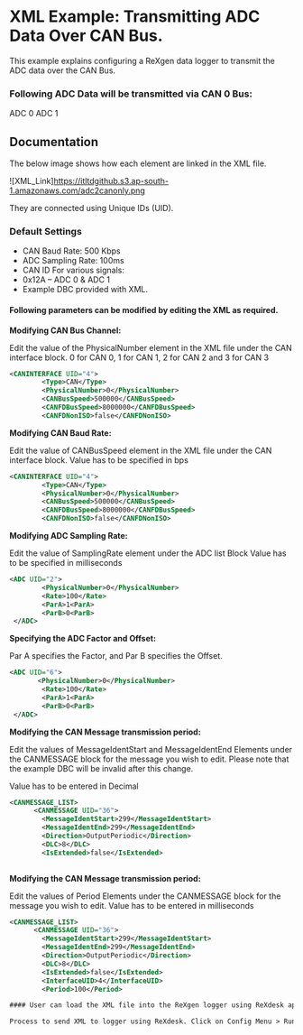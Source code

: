 # XML Example: Transmitting ADC Data Over CAN Bus.

This example explains configuring a ReXgen data logger to transmit the ADC data over the CAN Bus.

### Following ADC Data will be transmitted via CAN 0 Bus:

ADC 0 ADC 1

## Documentation

The below image shows how each element are linked in the XML file.

!\[XML\_Link]https://itltdgithub.s3.ap-south-1.amazonaws.com/adc2canonly.png

They are connected using Unique IDs (UID).

### Default Settings

* CAN Baud Rate: 500 Kbps
* ADC Sampling Rate: 100ms
* CAN ID For various signals:
* 0x12A – ADC 0 & ADC 1
* Example DBC provided with XML.

#### Following parameters can be modified by editing the XML as required.

**Modifying CAN Bus Channel:**

Edit the value of the PhysicalNumber element in the XML file under the CAN interface block. 0 for CAN 0, 1 for CAN 1, 2 for CAN 2 and 3 for CAN 3

```xml
<CANINTERFACE UID="4">
        <Type>CAN</Type>
        <PhysicalNumber>0</PhysicalNumber>
        <CANBusSpeed>500000</CANBusSpeed>
        <CANFDBusSpeed>8000000</CANFDBusSpeed>
        <CANFDNonISO>false</CANFDNonISO>
```

**Modifying CAN Baud Rate:**

Edit the value of CANBusSpeed element in the XML file under the CAN interface block. Value has to be specified in bps

```xml
<CANINTERFACE UID="4">
        <Type>CAN</Type>
        <PhysicalNumber>0</PhysicalNumber>
        <CANBusSpeed>500000</CANBusSpeed>
        <CANFDBusSpeed>8000000</CANFDBusSpeed>
        <CANFDNonISO>false</CANFDNonISO>
```

**Modifying ADC Sampling Rate:**

Edit the value of SamplingRate element under the ADC list Block Value has to be specified in milliseconds

```xml
<ADC UID="2">
        <PhysicalNumber>0</PhysicalNumber>
        <Rate>100</Rate>
		<ParA>1<ParA>
		<ParB>0<ParB>
 </ADC>

```

**Specifying the ADC Factor and Offset:**

Par A specifies the Factor, and Par B specifies the Offset.

```xml
<ADC UID="6">
       <PhysicalNumber>0</PhysicalNumber>
        <Rate>100</Rate>
		<ParA>1<ParA>
		<ParB>0<ParB>
 </ADC>
```

**Modifying the CAN Message transmission period:**

Edit the values of MessageIdentStart and MessageIdentEnd Elements under the CANMESSAGE block for the message you wish to edit. Please note that the example DBC will be invalid after this change.

Value has to be entered in Decimal

```xml
<CANMESSAGE_LIST>
      <CANMESSAGE UID="36">
        <MessageIdentStart>299</MessageIdentStart>
        <MessageIdentEnd>299</MessageIdentEnd>
        <Direction>OutputPeriodic</Direction>
        <DLC>8</DLC>
        <IsExtended>false</IsExtended>
       
```

**Modifying the CAN Message transmission period:**

Edit the values of Period Elements under the CANMESSAGE block for the message you wish to edit. Value has to be entered in milliseconds

```xml
<CANMESSAGE_LIST>
      <CANMESSAGE UID="36">
        <MessageIdentStart>299</MessageIdentStart>
        <MessageIdentEnd>299</MessageIdentEnd>
        <Direction>OutputPeriodic</Direction>
        <DLC>8</DLC>
        <IsExtended>false</IsExtended>
        <InterfaceUID>4</InterfaceUID>
        <Period>100</Period>

#### User can load the XML file into the ReXgen logger using ReXdesk application/ReXdesk Convert application or the Rxlibrary DLL

Process to send XML to logger using ReXdesk. Click on Config Menu > Run > Run Config Using External File > Browse the XML file and click Open
```
